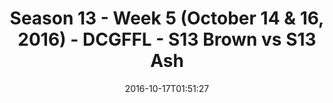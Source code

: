 ---
title: Season 13 - Week 5 (October 14 & 16, 2016) - DCGFFL - S13 Brown vs S13 Ash
teams-score:
- team: _teams/s13-brown.md
  score:
- team: _teams/s13-ash.md
  score: 12
mvp: K. Kostyk (Brown); J. Walker (Ash)
game-ball: R. Myers (Brown); S. Croswell (Ash)
sportsperson: ''
season: 13
week: 5
date: '2016-10-17T01:51:27'
pageid: season-13-week-5-october-14-16-2016-4812-vs-4808
---